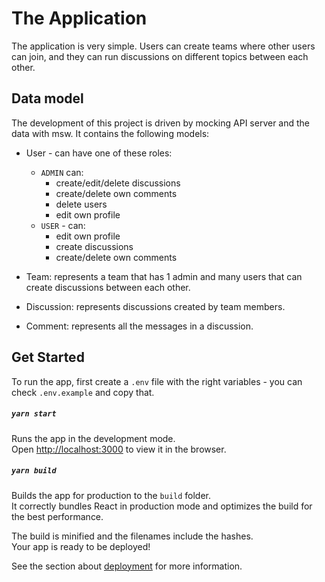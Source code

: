 # The Application

The application is very simple. Users can create teams where other users can join, and they can run discussions on different topics between each other.

## Data model

The development of this project is driven by mocking API server and the data with msw. It contains the following models:

- User - can have one of these roles:

  - `ADMIN` can:
    - create/edit/delete discussions
    - create/delete own comments
    - delete users
    - edit own profile
  - `USER` - can:
    - edit own profile
    - create discussions
    - create/delete own comments

- Team: represents a team that has 1 admin and many users that can create discussions between each other.

- Discussion: represents discussions created by team members.

- Comment: represents all the messages in a discussion.

## Get Started

To run the app, first create a `.env` file with the right variables - you can check `.env.example` and copy that.

##### `yarn start`

Runs the app in the development mode.\
Open [http://localhost:3000](http://localhost:3000) to view it in the browser.

##### `yarn build`

Builds the app for production to the `build` folder.\
It correctly bundles React in production mode and optimizes the build for the best performance.

The build is minified and the filenames include the hashes.\
Your app is ready to be deployed!

See the section about [deployment](https://facebook.github.io/create-react-app/docs/deployment) for more information.
